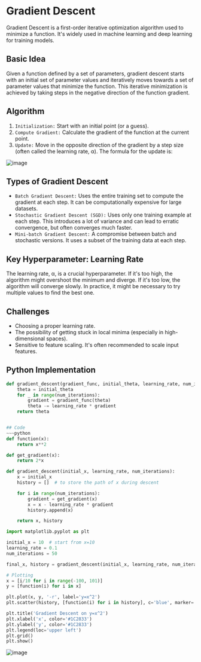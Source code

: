 # Gradient Descent
Gradient Descent is a first-order iterative optimization algorithm used to minimize a function. It's widely used in machine learning and deep learning for training models.

## Basic Idea
Given a function defined by a set of parameters, gradient descent starts with an initial set of parameter values and iteratively moves towards a set of parameter values that minimize the function. This iterative minimization is achieved by taking steps in the negative direction of the function gradient.

## Algorithm
1. `Initialization:` Start with an initial point (or a guess).
2. `Compute Gradient:` Calculate the gradient of the function at the current point.
3. `Update:` Move in the opposite direction of the gradient by a step size (often called the learning rate, α). The formula for the update is:

![image](https://github.com/vacu9708/Machine-learning/assets/67142421/6cc2f1fc-a533-4d4e-88ea-fe0baecbf874)

## Types of Gradient Descent
- `Batch Gradient Descent:` Uses the entire training set to compute the gradient at each step. It can be computationally expensive for large datasets.
- `Stochastic Gradient Descent (SGD):` Uses only one training example at each step. This introduces a lot of variance and can lead to erratic convergence, but often converges much faster.
- `Mini-batch Gradient Descent:` A compromise between batch and stochastic versions. It uses a subset of the training data at each step.

## Key Hyperparameter: Learning Rate
The learning rate, α, is a crucial hyperparameter. If it's too high, the algorithm might overshoot the minimum and diverge. If it's too low, the algorithm will converge slowly. In practice, it might be necessary to try multiple values to find the best one.

## Challenges
- Choosing a proper learning rate.
- The possibility of getting stuck in local minima (especially in high-dimensional spaces).
- Sensitive to feature scaling. It's often recommended to scale input features.

## Python Implementation
```python
def gradient_descent(gradient_func, initial_theta, learning_rate, num_iterations):
    theta = initial_theta
    for _ in range(num_iterations):
        gradient = gradient_func(theta)
        theta -= learning_rate * gradient
    return theta


## Code
~~~python
def function(x):
    return x**2

def get_gradient(x):
    return 2*x

def gradient_descent(initial_x, learning_rate, num_iterations):
    x = initial_x
    history = []  # to store the path of x during descent

    for i in range(num_iterations):
        gradient = get_gradient(x)
        x = x - learning_rate * gradient
        history.append(x)

    return x, history

import matplotlib.pyplot as plt

initial_x = 10  # start from x=10
learning_rate = 0.1
num_iterations = 50

final_x, history = gradient_descent(initial_x, learning_rate, num_iterations)

# Plotting
x = [i/10 for i in range(-100, 101)]
y = [function(i) for i in x]

plt.plot(x, y, '-r', label='y=x^2')
plt.scatter(history, [function(i) for i in history], c='blue', marker='o')

plt.title('Gradient Descent on y=x^2')
plt.xlabel('x', color='#1C2833')
plt.ylabel('y', color='#1C2833')
plt.legend(loc='upper left')
plt.grid()
plt.show()
```
![image](https://github.com/vacu9708/Machine-learning/assets/67142421/fa480064-b519-44f8-bfd7-065ec70c5f6e)
